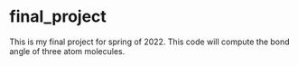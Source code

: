 # final_project
This is my final project for spring of 2022. This code will compute the bond angle of three atom molecules. 
